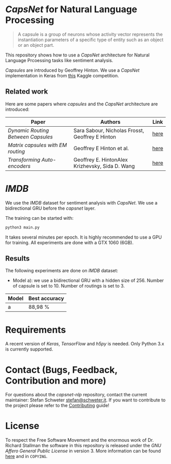 # *CapsNet* for Natural Language Processing

> A capsule is a group of neurons whose activity vector represents the
> instantiation parameters of a specific type of entity such as an object or an
> object part.

This repository shows how to use a *CapsNet* architecture for Natural Language
Prcoessing tasks like sentiment analysis.

*Capsules* are introduced by Geoffrey Hinton. We use a *CapsNet* implementation
in Keras from [this](https://www.kaggle.com/chongjiujjin/capsule-net-with-gru)
Kaggle competition.

## Related work

Here are some papers where *capsules* and the *CapsNet* architecture are
introduced:

| Paper                              | Authors                                         | Link
| ---------------------------------- | ----------------------------------------------- | -------------------------------------------------------------
| *Dynamic Routing Between Capsules* | Sara Sabour, Nicholas Frosst, Geoffrey E Hinton | [here](https://arxiv.org/abs/1710.09829)
| *Matrix capsules with EM routing*  | Geoffrey E Hinton et al.                        | [here](https://openreview.net/forum?id=HJWLfGWRb)
| *Transforming Auto-encoders*       | Geoffrey E. HintonAlex Krizhevsky, Sida D. Wang | [here](http://www.cs.toronto.edu/~fritz/absps/transauto6.pdf)

# *IMDB*

We use the *IMDB* dataset for sentiment analysis with *CapsNet*. We use a
bidirectional GRU before the *capsnet* layer.

The training can be started with:

```bash
python3 main.py
```

It takes several minutes per epoch. It is highly recommended to use a GPU for
training. All experiments are done with a GTX 1060 (6GB).

## Results

The following experiments are done on *IMDB* dataset:

* Model a): we use a bidirectional GRU with a hidden size of 256. Number of
  capsule is set to 10. Number of routings is set to 3.

| Model | Best accuracy
| ----- | -------------
| a     | 88,98 %

# Requirements

A recent version of *Keras*, *TensorFlow* and *h5py* is needed. Only Python 3.x
is currently supported.

# Contact (Bugs, Feedback, Contribution and more)

For questions about the *capsnet-nlp* repository, contact the current maintainer:
Stefan Schweter <stefan@schweter.it>. If you want to contribute to the project
please refer to the [Contributing](CONTRIBUTING.md) guide!

# License

To respect the Free Software Movement and the enormous work of Dr. Richard Stallman
the software in this repository is released under the *GNU Affero General Public License*
in version 3. More information can be found [here](https://www.gnu.org/licenses/licenses.html)
and in `COPYING`.
